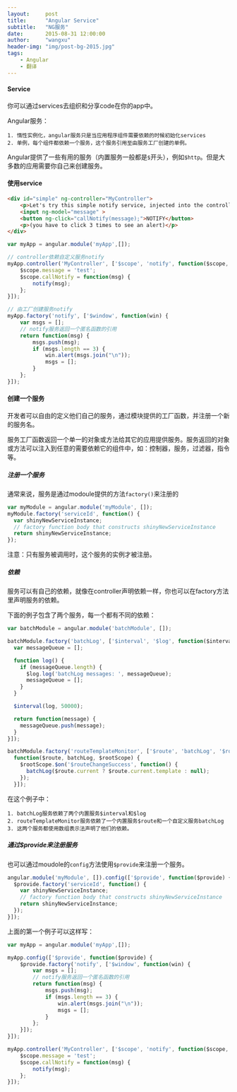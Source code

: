 ```yaml
---
layout:     post
title:      "Angular Service"
subtitle:   "NG服务"
date:       2015-08-31 12:00:00
author:     "wangxu"
header-img: "img/post-bg-2015.jpg"
tags:
    - Angular
    - 翻译
---
```


#### Service

你可以通过services去组织和分享code在你的app中。

Angular服务：

    1. 惰性实例化，angular服务只是当应用程序组件需要依赖的时候初始化services
    2. 单例，每个组件都依赖一个服务，这个服务引用至由服务工厂创建的单例。

Angular提供了一些有用的服务（内置服务一般都是`$`开头），例如`$http`。但是大多数的应用需要你自己来创建服务。

#### 使用service

```html
<div id="simple" ng-controller="MyController">
    <p>Let's try this simple notify service, injected into the controller...</p>
    <input ng-model="message" >
    <button ng-click="callNotify(message);">NOTIFY</button>
    <p>(you have to click 3 times to see an alert)</p>
</div>
```

```javascript
var myApp = angular.module('myApp',[]);

// controller依赖自定义服务notify
myApp.controller('MyController', ['$scope', 'notify', function($scope, notify) {
    $scope.message = 'test';
    $scope.callNotify = function(msg) {
        notify(msg);
    };
}]);

// 由工厂创建服务notify
myApp.factory('notify', ['$window', function(win) {
    var msgs = [];
    // notify服务返回一个匿名函数的引用
    return function(msg) {
        msgs.push(msg);
        if (msgs.length == 3) {
            win.alert(msgs.join("\n"));
            msgs = [];
        }
    };
}]);
```

#### 创建一个服务

开发者可以自由的定义他们自己的服务，通过模块提供的工厂函数，并注册一个新的服务名。

服务工厂函数返回一个单一的对象或方法给其它的应用提供服务。服务返回的对象或方法可以注入到任意的需要依赖它的组件中，如：控制器，服务，过滤器，指令等。

##### 注册一个服务

通常来说，服务是通过modoule提供的方法`factory()`来注册的

```javascript
var myModule = angular.module('myModule', []);
myModule.factory('serviceId', function() {
  var shinyNewServiceInstance;
  // factory function body that constructs shinyNewServiceInstance
  return shinyNewServiceInstance;
});
```
注意：只有服务被调用时，这个服务的实例才被注册。

##### 依赖

服务可以有自己的依赖，就像在controller声明依赖一样，你也可以在factory方法里声明服务的依赖。

下面的例子包含了两个服务，每一个都有不同的依赖：

```javascript
var batchModule = angular.module('batchModule', []);

batchModule.factory('batchLog', ['$interval', '$log', function($interval, $log) {
  var messageQueue = [];

  function log() {
    if (messageQueue.length) {
      $log.log('batchLog messages: ', messageQueue);
      messageQueue = [];
    }
  }

  $interval(log, 50000);

  return function(message) {
    messageQueue.push(message);
  }
}]);

batchModule.factory('routeTemplateMonitor', ['$route', 'batchLog', '$rootScope',
  function($route, batchLog, $rootScope) {
    $rootScope.$on('$routeChangeSuccess', function() {
      batchLog($route.current ? $route.current.template : null);
    });
  }]);
```

在这个例子中：

    1. batchLog服务依赖了两个内置服务$interval和$log
    2. routeTemplateMonitor服务依赖了一个内置服务$route和一个自定义服务batchLog
    3. 这两个服务都使用数组表示法声明了他们的依赖。

##### 通过$provide来注册服务

也可以通过moudole的`config`方法使用`$provide`来注册一个服务。

```javascript
angular.module('myModule', []).config(['$provide', function($provide) {
  $provide.factory('serviceId', function() {
    var shinyNewServiceInstance;
    // factory function body that constructs shinyNewServiceInstance
    return shinyNewServiceInstance;
  });
}]);
```

上面的第一个例子可以这样写：

```javascript
var myApp = angular.module('myApp',[]);

myApp.config(['$provide', function($provide) {
    $provide.factory('notify', ['$window', function(win) {
        var msgs = [];
        // notify服务返回一个匿名函数的引用
        return function(msg) {
            msgs.push(msg);
            if (msgs.length == 3) {
                win.alert(msgs.join("\n"));
                msgs = [];
            }
        };
    }]);
}]);

myApp.controller('MyController', ['$scope', 'notify', function($scope, notify) {
    $scope.message = 'test';
    $scope.callNotify = function(msg) {
        notify(msg);
    };
}]);
```


